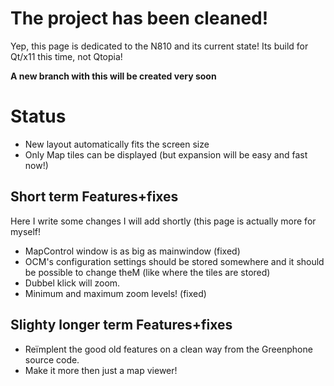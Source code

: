 # The project has been cleaned! #
Yep, this page is dedicated to the N810 and its current state!
Its build for Qt/x11 this time, not Qtopia!

**A new branch with this will be created very soon**


# Status #

  * New layout automatically fits the screen size
  * Only Map tiles can be displayed (but expansion will be easy and fast now!)


## Short term Features+fixes ##
Here I write some changes I will add shortly (this page is actually more for myself!

  * MapControl window is as big as mainwindow (fixed)
  * OCM's configuration settings should be stored somewhere and it should be possible to change theM (like where the tiles are stored)
  * Dubbel klick will zoom.
  * Minimum and maximum zoom levels! (fixed)

## Slighty longer term Features+fixes ##
  * Reïmplent the good old features on a clean way from the Greenphone source code.
  * Make it more then just a map viewer!